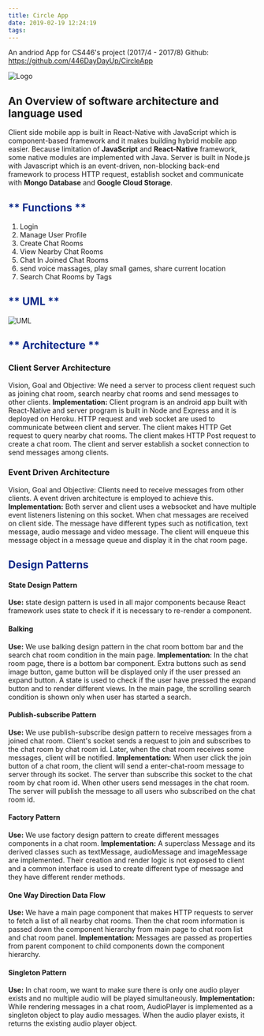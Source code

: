 ```yaml
---
title: Circle App
date: 2019-02-19 12:24:19
tags:
---
```

An andriod App for CS446's project (2017/4 - 2017/8)
Github: https://github.com/446DayDayUp/CircleApp

![Logo](Logo.png)
## An Overview of software architecture and language used
Client side mobile app is built in React-Native with JavaScript which is component-based framework and it makes building hybrid mobile app easier. Because limitation of **JavaScript** and **React-Native** framework, some native modules are implemented with Java.
	Server is built in Node.js with Javascript which is an event-driven, non-blocking back-end framework to process HTTP request, establish socket and communicate with **Mongo Database** and **Google Cloud Storage**.



## <font color="#0D2989"> ** Functions ** </font>
1. Login
2. Manage User Profile
3. Create Chat Rooms
4. View Nearby Chat Rooms
5. Chat In Joined Chat Rooms
6. send voice massages, play small games, share current location
7. Search Chat Rooms by Tags


## <font color="#0D2989"> ** UML ** </font>

![UML](UML.png)

## <font color="#0D2989"> ** Architecture ** </font>
### Client Server Architecture
Vision, Goal and Objective: We need a server to process client request such as joining chat room, search nearby chat rooms and send messages to other clients. 
**Implementation:** Client program is an android app built with React-Native and server program is built in Node and Express and it is deployed on Heroku. HTTP request and web socket are used to communicate between client and server.  The client makes HTTP Get request to query nearby chat rooms. The client makes HTTP Post request to create a chat room. The client and server establish a socket connection to send messages among clients.
### Event Driven Architecture
Vision, Goal and Objective: Clients need to receive messages from other clients. A event driven architecture is employed to achieve this.
**Implementation:** Both server and client uses a websocket and have multiple event listeners listening on this socket. When chat messages are received on client side. The message have different types such as notification, text message, audio message and video message. The client will enqueue this message object in a message queue and display it in the chat room page.



## <font color="#0D2989"> **Design Patterns** </font>
#### State Design Pattern
**Use:** state design pattern is used in all major components because React framework uses state to check if it is necessary to re-render a component.
#### Balking
**Use:** We use balking design pattern in the chat room bottom bar and the search chat room condition in the main page.
**Implementation**: In the chat room page, there is a bottom bar component. Extra buttons such as send image button, game button will be displayed only if the user pressed an expand button. A state is used to check if the user have pressed the expand button and to render different views.
In the main page, the scrolling search condition is shown only when user has started a search. 
#### Publish-subscribe Pattern
**Use:** We use publish-subscribe design pattern to receive messages from a joined chat room. Client's socket sends a request to join and subscribes to the chat room by chat room id. Later, when the chat room receives some messages, client will be notified.
**Implementation:** When user click the join button of a chat room, the client will send a enter-chat-room message to server through its socket. The server than subscribe this socket to the chat room by chat room id. When other users send messages in the chat room. The server will publish the message to all users who subscribed on the chat room id.
#### Factory Pattern
**Use:** We use factory design pattern to create different messages components in a chat room. 
**Implementation:** A superclass Message and its derived classes such as textMessage, audioMessage and imageMessage are implemented. Their creation and render logic is not exposed to client and a common interface is used to create different type of message and they have different render methods.
#### One Way Direction Data Flow
**Use:** We have a main page component that makes HTTP requests to server to fetch a list of all nearby chat rooms. Then the chat room information is passed down the component hierarchy from main page to chat room list and chat room panel.
**Implementation:** Messages are passed as properties from parent component to child components down the component hierarchy.
#### Singleton Pattern
**Use:** In chat room, we want to make sure there is only one audio player exists and no multiple audio will be played simultaneously.
**Implementation:** While rendering messages in a chat room, AudioPlayer is implemented as a singleton object to play audio messages. When the audio player exists, it returns the existing audio player object. 




